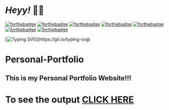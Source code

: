 <h1><strong><em>Heyy! </em></strong>🐱‍💻</h1>
 
 [![forthebadge](https://forthebadge.com/images/badges/built-with-love.svg)](https://forthebadge.com) [![forthebadge](https://forthebadge.com/images/badges/uses-html.svg)](https://forthebadge.com) [![forthebadge](https://forthebadge.com/images/badges/uses-css.svg)](https://forthebadge.com) [![forthebadge](https://forthebadge.com/images/badges/uses-js.svg)](https://forthebadge.com) [![forthebadge](https://forthebadge.com/images/badges/check-it-out.svg)](https://forthebadge.com) [![forthebadge](https://forthebadge.com/images/badges/makes-people-smile.svg)](https://forthebadge.com) [![forthebadge](https://forthebadge.com/images/badges/open-source.svg)](https://forthebadge.com) 
 
 [![Typing SVG](https://readme-typing-svg.herokuapp.com?font=&vCenter=true&lines=Heyy%2C+I+am+Piyush!!+%F0%9F%91%8B;Love+to+make+new+websites+and+apps!;)](https://git.io/typing-svg)
 
 # Personal-Portfolio

## This is my Personal Portfolio Website!!!

# To see the output [CLICK HERE](https://piyush168713.github.io/Personal-Portfolio/index.html)

<!-- ### Screenshots

`Home Page`
<img src="Images/home.png">

`About Page`
<img src="Images/about.png">

`Services Page`
<img src="Images/services.png">

`Skills Page`
<img src="Images/skills.png">

`Contact Us Page`
<img src="Images/contactus.png">

-->

